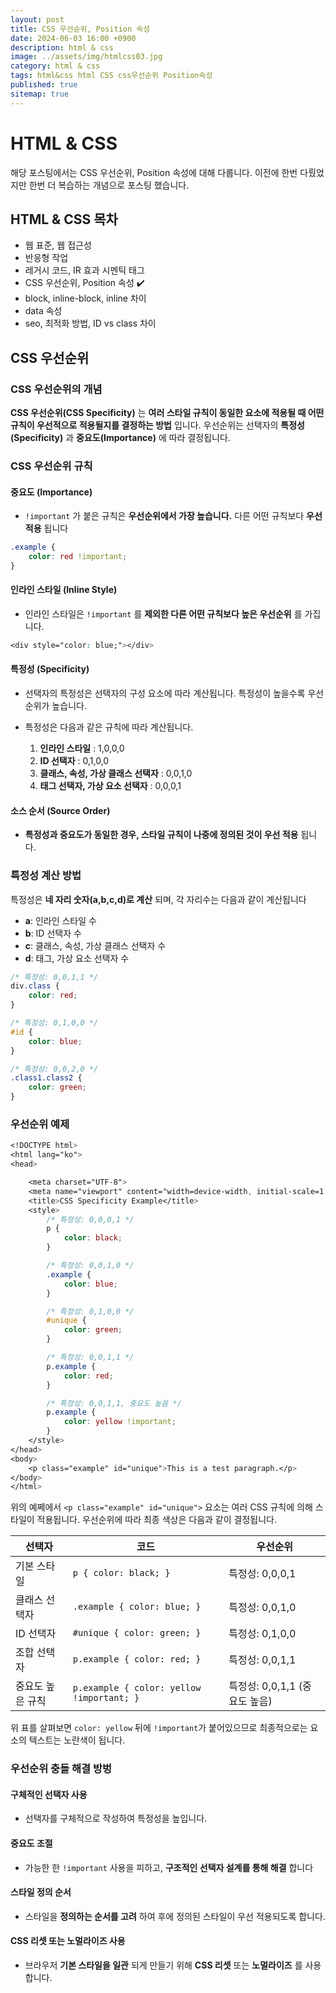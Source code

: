 ```yaml
---
layout: post
title: CSS 우선순위, Position 속성
date: 2024-06-03 16:00 +0900
description: html & css
image: ../assets/img/htmlcss03.jpg
category: html & css
tags: html&css html CSS css우선순위 Position속성
published: true
sitemap: true
---
```


# HTML & CSS
해당 포스팅에서는 CSS 우선순위, Position 속성에 대해 다룹니다. 이전에 한번 다뤘었지만 한번 더 복습하는 개념으로 포스팅 했습니다.<br />


## __HTML & CSS 목차__
* 웹 표준, 웹 접근성 <br/>
* 반응형 작업 <br/>
* 레거시 코드, IR 효과 시멘틱 태그<br/>
* CSS 우선순위, Position 속성 ✔️<br/>
* block, inline-block, inline 차이<br/>
* data 속성<br/>
* seo, 최적화 방법, ID vs class 차이<br/>

## __CSS 우선순위__<br/>

### __CSS 우선순위의 개념__
__CSS 우선순위(CSS Specificity)__ 는 __여러 스타일 규칙이 동일한 요소에 적용될 때 어떤 규칙이 우선적으로 적용될지를 결정하는 방법__ 입니다. 우선순위는 선택자의 __특정성(Specificity)__ 과 __중요도(Importance)__ 에 따라 결정됩니다.

### __CSS 우선순위 규칙__

#### __중요도 (Importance)__

* `!important` 가 붙은 규칙은 __우선순위에서 가장 높습니다.__ 다른 어떤 규칙보다 __우선 적용__ 됩니다<br/>

```css
.example {
    color: red !important;
}
```

#### __인라인 스타일 (Inline Style)__

* 인라인 스타일은 `!important` 를 __제외한 다른 어떤 규칙보다 높은 우선순위__ 를 가집니다.<br/>

```css
<div style="color: blue;"></div>
```

#### __특정성 (Specificity)__

* 선택자의 특정성은 선택자의 구성 요소에 따라 계산됩니다. 특정성이 높을수록 우선순위가 높습니다.<br/>

* 특정성은 다음과 같은 규칙에 따라 계산됩니다. <br/>

    1. __인라인 스타일__ : 1,0,0,0
    2. __ID 선택자__ : 0,1,0,0
    3. __클래스, 속성, 가상 클래스 선택자__ : 0,0,1,0
    4. __태그 선택자, 가상 요소 선택자__ : 0,0,0,1

#### __소스 순서 (Source Order)__

* __특정성과 중요도가 동일한 경우, 스타일 규칙이 나중에 정의된 것이 우선 적용__ 됩니다.

### __특정성 계산 방법__
특정성은 __네 자리 숫자(a,b,c,d)로 계산__ 되며, 각 자리수는 다음과 같이 계산됩니다

* __a__: 인라인 스타일 수
* __b__: ID 선택자 수
* __c__: 클래스, 속성, 가상 클래스 선택자 수
* __d__: 태그, 가상 요소 선택자 수

```css
/* 특정성: 0,0,1,1 */
div.class {
    color: red;
}

/* 특정성: 0,1,0,0 */
#id {
    color: blue;
}

/* 특정성: 0,0,2,0 */
.class1.class2 {
    color: green;
}
```

### __우선순위 예제__

```css
<!DOCTYPE html>
<html lang="ko">
<head>

    <meta charset="UTF-8">
    <meta name="viewport" content="width=device-width, initial-scale=1.0">
    <title>CSS Specificity Example</title>
    <style>
        /* 특정성: 0,0,0,1 */
        p {
            color: black;
        }

        /* 특정성: 0,0,1,0 */
        .example {
            color: blue;
        }

        /* 특정성: 0,1,0,0 */
        #unique {
            color: green;
        }

        /* 특정성: 0,0,1,1 */
        p.example {
            color: red;
        }

        /* 특정성: 0,0,1,1, 중요도 높음 */
        p.example {
            color: yellow !important;
        }
    </style>
</head>
<body>
    <p class="example" id="unique">This is a test paragraph.</p>
</body>
</html>
```

위의 예쩨에서 `<p class="example" id="unique">` 요소는 여러 CSS 규칙에 의해 스타일이 적용됩니다. 우선순위에 따라 최종 색상은 다음과 같이 결정됩니다.

|선택자|코드|우선순위|
|---|---|---|
|기본 스타일| `p { color: black; }` |특정성: 0,0,0,1|
|클래스 선택자| `.example { color: blue; }` |특정성: 0,0,1,0|
|ID 선택자| `#unique { color: green; }` |특정성: 0,1,0,0|
|조합 선택자| `p.example { color: red; }` |특정성: 0,0,1,1|
|중요도 높은 규칙| `p.example { color: yellow !important; }` |특정성: 0,0,1,1 (중요도 높음)|

위 표를 살펴보면 `color: yellow` 뒤에 `!important`가 붙어있으므로 최종적으로는 요소의 텍스트는 노란색이 됩니다.

### __우선순위 충돌 해결 방벙__

#### __구체적인 선택자 사용__
* 선택자를 구체적으로 작성하여 특정성을 높입니다.

#### __중요도 조절__
* 가능한 한 `!important` 사용을 피하고, __구조적인 선택자 설계를 통해 해결__ 합니다

#### __스타일 정의 순서__
* 스타일을 __정의하는 순서를 고려__ 하여 후에 정의된 스타일이 우선 적용되도록 합니다.

#### __CSS 리셋 또는 노멀라이즈 사용__
* 브라우저 __기본 스타일을 일관__ 되게 만들기 위해 __CSS 리셋__ 또는 __노멀라이즈__ 를 사용합니다.